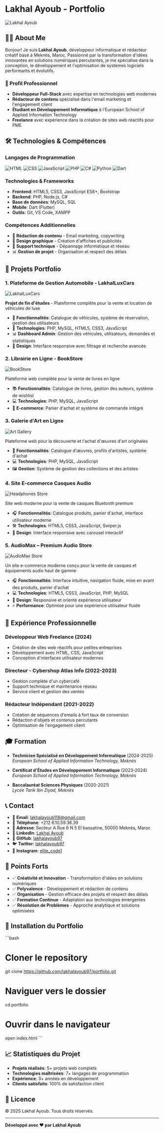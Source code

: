 # Lakhal Ayoub - Portfolio

![Lakhal Ayoub](https://hebbkx1anhila5yf.public.blob.vercel-storage.com/profile-image.jpg)

## 👨‍💻 About Me

Bonjour! Je suis **Lakhal Ayoub**, développeur informatique et rédacteur créatif basé à Meknès, Maroc. Passionné par la transformation d'idées innovantes en solutions numériques percutantes, je me spécialise dans la conception, le développement et l'optimisation de systèmes logiciels performants et évolutifs.

### 🎯 Profil Professionnel
- **Développeur Full-Stack** avec expertise en technologies web modernes  
- **Rédacteur de contenu** spécialisé dans l'email marketing et l'engagement client  
- **Étudiant en Développement Informatique** à l'European School of Applied Information Technology  
- **Freelance** avec expérience dans la création de sites web réactifs pour PME  

## 🛠️ Technologies & Compétences

### Langages de Programmation
![HTML](https://img.shields.io/badge/HTML5-E34F26?style=for-the-badge&logo=html5&logoColor=white)
![CSS](https://img.shields.io/badge/CSS3-1572B6?style=for-the-badge&logo=css3&logoColor=white)
![JavaScript](https://img.shields.io/badge/JavaScript-F7DF1E?style=for-the-badge&logo=javascript&logoColor=black)
![PHP](https://img.shields.io/badge/PHP-777BB4?style=for-the-badge&logo=php&logoColor=white)
![C#](https://img.shields.io/badge/C%23-239120?style=for-the-badge&logo=c-sharp&logoColor=white)
![Python](https://img.shields.io/badge/Python-3776AB?style=for-the-badge&logo=python&logoColor=white)
![Dart](https://img.shields.io/badge/Dart-0175C2?style=for-the-badge&logo=dart&logoColor=white)

### Technologies & Frameworks
- **Frontend**: HTML5, CSS3, JavaScript ES6+, Bootstrap  
- **Backend**: PHP, Node.js, C#  
- **Base de données**: MySQL, SQL  
- **Mobile**: Dart (Flutter)  
- **Outils**: Git, VS Code, XAMPP  

### Compétences Additionnelles
- 📝 **Rédaction de contenu** - Email marketing, copywriting  
- 🎨 **Design graphique** - Création d'affiches et publicités  
- 🔧 **Support technique** - Dépannage informatique et réseau  
- 📊 **Gestion de projet** - Organisation et respect des délais  

## 🚀 Projets Portfolio

### 1. Plateforme de Gestion Automobile - LakhalLuxCars
![LakhalLuxCars](https://hebbkx1anhila5yf.public.blob.vercel-storage.com/Homepage_luxacars.PNG-VJJsABnwipT7AqQuIZQ1dY5KfWZ8YQ.png)

**Projet de fin d'études** - Plateforme complète pour la vente et location de véhicules de luxe  
- 🚗 **Fonctionnalités**: Catalogue de véhicules, système de réservation, gestion des utilisateurs  
- 🔧 **Technologies**: PHP, MySQL, HTML5, CSS3, JavaScript  
- 📊 **Dashboard Admin**: Gestion des véhicules, utilisateurs, demandes et statistiques  
- 📱 **Design**: Interface responsive avec filtrage et recherche avancée  

### 2. Librairie en Ligne - BookStore
![BookStore](https://hebbkx1anhila5yf.public.blob.vercel-storage.com/BookStore_website.PNG-BookStoreImage123.png)

Plateforme web complète pour la vente de livres en ligne  
- 📚 **Fonctionnalités**: Catalogue de livres, gestion des auteurs, système de wishlist  
- 💻 **Technologies**: PHP, MySQL, JavaScript  
- 🛒 **E-commerce**: Panier d'achat et système de commande intégré  

### 3. Galerie d'Art en Ligne
![Art Gallery](https://hebbkx1anhila5yf.public.blob.vercel-storage.com/ArtGallery_website.PNG-TQQ2ERAkWhIAsx90DQXuIX8tuHqdbn.png)

Plateforme web pour la découverte et l'achat d'œuvres d'art originales  
- 🎨 **Fonctionnalités**: Catalogue d'œuvres, profils d'artistes, système d'achat  
- 💻 **Technologies**: PHP, MySQL, JavaScript  
- 🖼️ **Gestion**: Système de gestion des collections et des artistes  

### 4. Site E-commerce Casques Audio
![Headphones Store](https://hebbkx1anhila5yf.public.blob.vercel-storage.com/headphones_website.PNG-rfLSHmYtJaHEFHgoMg75CcKcFwVkyt.png)

Site web moderne pour la vente de casques Bluetooth premium  
- 🎧 **Fonctionnalités**: Catalogue produits, panier d'achat, interface utilisateur moderne  
- 🛠️ **Technologies**: HTML5, CSS3, JavaScript, Swiper.js  
- 📱 **Design**: Interface responsive avec carousel interactif  

### 5. AudioMax – Premium Audio Store
![AudioMax Store](<img width="1898" height="877" alt="AudioMax_website" src="https://github.com/user-attachments/assets/be4345a7-ce38-4f87-be1e-71f3be7e68c6" />)

Un site e-commerce moderne conçu pour la vente de casques et équipements audio haut de gamme  
- 🎧 **Fonctionnalités**: Interface intuitive, navigation fluide, mise en avant des produits, panier d'achat  
- 💻 **Technologies**: HTML5, CSS3, JavaScript, PHP, MySQL  
- 📱 **Design**: Responsive et orienté expérience utilisateur  
- ⚡ **Performance**: Optimisé pour une expérience utilisateur fluide  

## 💼 Expérience Professionnelle

### Développeur Web Freelance (2024)
- Création de sites web réactifs pour petites entreprises  
- Développement avec HTML, CSS, JavaScript  
- Conception d'interfaces utilisateur modernes  

### Directeur - Cybershop Atlas Info (2022-2023)
- Gestion complète d'un cybercafé  
- Support technique et maintenance réseau  
- Service client et gestion des ventes  

### Rédacteur Indépendant (2021-2022)
- Création de séquences d'emails à fort taux de conversion  
- Rédaction d'objets et contenus percutants  
- Optimisation de l'engagement client  

## 🎓 Formation

- **Technicien Spécialisé en Développement Informatique** (2024-2025)  
  *European School of Applied Information Technology, Meknès*  

- **Certificat d'Études en Développement Informatique** (2023-2024)  
  *European School of Applied Information Technology, Meknès*  

- **Baccalauréat Sciences Physiques** (2020-2021)  
  *Lycée Tarik Ibn Ziyad, Meknès*  

## 📞 Contact

- 📧 **Email**: [lakhalayoub118@gmail.com](mailto:lakhalayoub118@gmail.com)  
- 📱 **Téléphone**: +212 6.10.59.36.39  
- 📍 **Adresse**: Secteur A Rue 6 N 5 El bassatine, 50000 Meknès, Maroc  
- 💼 **LinkedIn**: [Lakhal Ayoub](https://www.linkedin.com/in/lakhal-ayoub-234997278/)  
- 🐙 **GitHub**: [lakhalayoub97](https://github.com/lakhalayoub97)  
- 🐦 **Twitter**: [lakhalayoub97](https://x.com/lakhalayoub97)  
- 📸 **Instagram**: [elite_code1](https://www.instagram.com/elite_code1?igsh=MW1jdjQ2ejdqcm4zZg==)  

## 🌟 Points Forts

- ✅ **Créativité et Innovation** - Transformation d'idées en solutions numériques  
- ✅ **Polyvalence** - Développement et rédaction de contenu  
- ✅ **Organisation** - Gestion efficace des projets et respect des délais  
- ✅ **Formation Continue** - Adaptation aux technologies émergentes  
- ✅ **Résolution de Problèmes** - Approche analytique et solutions optimisées  

## 🚀 Installation du Portfolio

\`\`\`bash
# Cloner le repository
git clone https://github.com/lakhalayoub97/portfolio.git

# Naviguer vers le dossier
cd portfolio

# Ouvrir dans le navigateur
open index.html
\`\`\`

## 📈 Statistiques du Projet

- **Projets réalisés**: 5+ projets web complets
- **Technologies maîtrisées**: 7+ langages de programmation
- **Expérience**: 3+ années en développement
- **Clients satisfaits**: 100% de satisfaction client

## 📄 Licence

© 2025 Lakhal Ayoub. Tous droits réservés.

---

**Développé avec ❤️ par Lakhal Ayoub**

